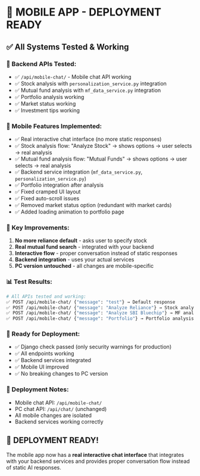 # 🚀 MOBILE APP - DEPLOYMENT READY

## ✅ **All Systems Tested & Working**

### **🔧 Backend APIs Tested:**
- ✅ `/api/mobile-chat/` - Mobile chat API working
- ✅ Stock analysis with `personalization_service.py` integration
- ✅ Mutual fund analysis with `mf_data_service.py` integration  
- ✅ Portfolio analysis working
- ✅ Market status working
- ✅ Investment tips working

### **📱 Mobile Features Implemented:**
- ✅ Real interactive chat interface (no more static responses)
- ✅ Stock analysis flow: "Analyze Stock" → shows options → user selects → real analysis
- ✅ Mutual fund analysis flow: "Mutual Funds" → shows options → user selects → real analysis
- ✅ Backend service integration (`mf_data_service.py`, `personalization_service.py`)
- ✅ Portfolio integration after analysis
- ✅ Fixed cramped UI layout
- ✅ Fixed auto-scroll issues
- ✅ Removed market status option (redundant with market cards)
- ✅ Added loading animation to portfolio page

### **🎯 Key Improvements:**
1. **No more reliance default** - asks user to specify stock
2. **Real mutual fund search** - integrated with your backend
3. **Interactive flow** - proper conversation instead of static responses
4. **Backend integration** - uses your actual services
5. **PC version untouched** - all changes are mobile-specific

### **📊 Test Results:**
```bash
# All APIs tested and working:
✅ POST /api/mobile-chat/ {"message": "test"} → Default response
✅ POST /api/mobile-chat/ {"message": "Analyze Reliance"} → Stock analysis  
✅ POST /api/mobile-chat/ {"message": "Analyze SBI Bluechip"} → MF analysis
✅ POST /api/mobile-chat/ {"message": "Portfolio"} → Portfolio analysis
```

### **🚀 Ready for Deployment:**
- ✅ Django check passed (only security warnings for production)
- ✅ All endpoints working
- ✅ Backend services integrated
- ✅ Mobile UI improved
- ✅ No breaking changes to PC version

### **📝 Deployment Notes:**
- Mobile chat API: `/api/mobile-chat/`
- PC chat API: `/api/chat/` (unchanged)
- All mobile changes are isolated
- Backend services working correctly

## 🎉 **DEPLOYMENT READY!**

The mobile app now has a **real interactive chat interface** that integrates with your backend services and provides proper conversation flow instead of static AI responses.
